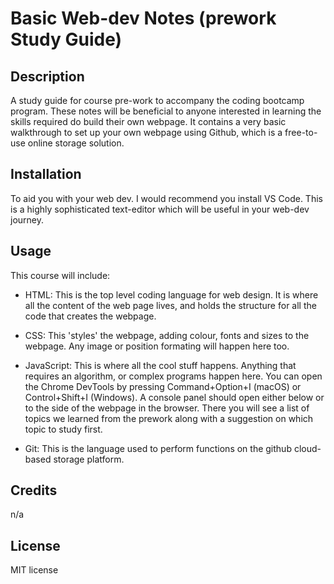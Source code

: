 # Basic Web-dev Notes (prework Study Guide)


## Description
A study guide for course pre-work to accompany the coding bootcamp program. These notes will be beneficial to anyone interested in learning the skills required do build their own webpage. It contains a very basic walkthrough to set up your own webpage using Github, which is a free-to-use online storage solution.


## Installation
To aid you with your web dev. I would recommend you install VS Code. This is a highly sophisticated text-editor which will be useful in your web-dev journey.

## Usage

This course will include:
- HTML:
    This is the top level coding language for web design. It is where all the content of the web page lives, and holds the structure for all the code that creates the webpage.
- CSS:
    This 'styles' the webpage, adding colour, fonts and sizes to the webpage. Any image or position formating will happen here too.
- JavaScript:
    This is where all the cool stuff happens. Anything that requires an algorithm, or complex programs happen here. You can open the Chrome DevTools by pressing Command+Option+I (macOS) or Control+Shift+I (Windows). A console panel should open either below or to the side of the webpage in the browser. There you will see a list of topics we learned from the prework along with a suggestion on which topic to study first.

- Git:
    This is the language used to perform functions on the github cloud-based storage platform. 
## Credits
n/a

## License
MIT license

